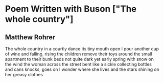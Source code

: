 # Poem Written with Buson ["The whole country"]
## Matthew Rohrer
The whole country
in a courtly dance
its tiny mouth open
I pour another cup of wine
and falling, rising
the children remove their toys
around the small apartment
to their bunk beds
not quite dark yet
early spring with snow
on the wind
the woman across the street
bent like a sickle
collecting bottles and cans
knocks, goes on
I wonder where she lives
and the stars shining
on her greasy clothes